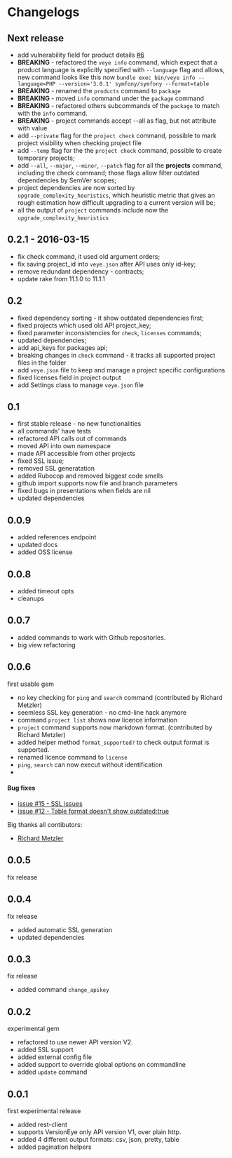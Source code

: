 # Changelogs


## Next release

* add vulnerability field for product details [#6](https://github.com/versioneye/veye/issues/6)
* **BREAKING** - refactored the `veye info` command, which expect that a product language is explicitly specified with `--language` flag and allows,
new command looks like this now `bundle exec bin/veye info --language=PHP --version='3.0.1' symfony/symfony --format=table`
* **BREAKING** - renamed the `products` command to `package`
* **BREAKING** - moved `info` command under the `package` command
* **BREAKING** - refactored others subcommands of the `package` to match with the `info` command.
* **BREAKING** - project commands accept --all as flag, but not attribute with value
* add `--private` flag for the `project check` command, possible to mark project visibility when checking project file
* add `--temp` flag for the the `project check` command, possible to create temporary projects;
* add `--all`, `--major`, `--minor`, `--patch` flag for all the __projects__ command, including the check command; those flags allow filter outdated dependencies by SemVer scopes;
* project dependencies are now sorted by `upgrade_complexity_heuristics`, which heuristic metric that gives an rough estimation how difficult upgrading to a current version will be;
* all the output of `project` commands include now the `upgrade_complexity_heuristics`



## 0.2.1 - 2016-03-15

* fix check command, it used old argument orders;
* fix saving project_id into `veye.json` after API uses only id-key;
* remove redundant dependency - contracts;
* update rake from 11.1.0 to 11.1.1

## 0.2

* fixed dependency sorting - it show outdated dependencies first;
* fixed projects which used old API project_key;
* fixed parameter inconsistencies for `check`, `licenses` commands;
* updated dependencies;
* add api_keys for packages api;
* breaking changes in `check` command - it tracks all supported project files in the folder
* add `veye.json` file to keep and manage a project specific configurations
* fixed licenses field in project output
* add Settings class to manage `veye.json` file


## 0.1

* first stable release - no new functionalities
* all commands' have tests
* refactored API calls out of commands
* moved API into own namespace
* made API accessible from other projects
* fixed SSL issue;
* removed SSL generatation
* added Rubocop and removed biggest code smells
* github import supports now file and branch parameters
* fixed bugs in presentations when fields are nil
* updated dependencies


## 0.0.9

* added references endpoint
* updated docs
* added OSS license


## 0.0.8

* added timeout opts
* cleanups

## 0.0.7

* added commands to work with Github repositories. 
* big view refactoring


## 0.0.6

first usable gem

* no key checking for `ping` and `search` command (contributed by Richard Metzler)
* seemless SSL key generation - no cmd-line hack anymore
* command `project list` shows now licence information
* `project` command supports now markdown format. (contributed by Richard Metzler)
* added helper method `format_supported?` to check output format is supported.
* renamed licence command to `license`
* `ping`, `search` can now execut without identification
* 

#### Bug fixes

* [issue #15 - SSL issues ](https://github.com/versioneye/veye/issues/15)
* [issue #12 - Table format doesn't show outdated:true](https://github.com/versioneye/veye/issues/12)  


Big thanks all contibutors:

* [Richard Metzler](https://github.com/rmetzler)

## 0.0.5

fix release

## 0.0.4

fix release

* added automatic SSL generation
* updated dependencies


## 0.0.3

fix release

* added command `change_apikey`


## 0.0.2

experimental gem

* refactored to use newer API version V2.
* added SSL support
* added external config file
* added support to override global options on commandline
* added `update` command

## 0.0.1

first experimental release

* added rest-client
* supports VersionEye only API version V1, over plain http.
* added 4 different output formats: csv, json, pretty, table
* added pagination helpers
